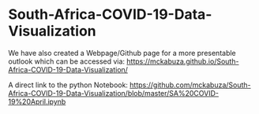 # South-Africa-COVID-19-Data-Visualization

We have also created a Webpage/Github page for a more presentable outlook which can be accessed via:
https://mckabuza.github.io/South-Africa-COVID-19-Data-Visualization/

A direct link to the python Notebook:
https://github.com/mckabuza/South-Africa-COVID-19-Data-Visualization/blob/master/SA%20COVID-19%20April.ipynb
